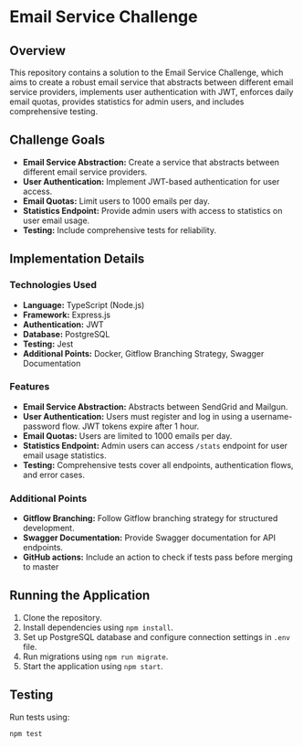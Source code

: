 # Email Service Challenge

## Overview

This repository contains a solution to the Email Service Challenge, which aims to create a robust email service that abstracts between different email service providers, implements user authentication with JWT, enforces daily email quotas, provides statistics for admin users, and includes comprehensive testing.

## Challenge Goals

- **Email Service Abstraction:** Create a service that abstracts between different email service providers.
- **User Authentication:** Implement JWT-based authentication for user access.
- **Email Quotas:** Limit users to 1000 emails per day.
- **Statistics Endpoint:** Provide admin users with access to statistics on user email usage.
- **Testing:** Include comprehensive tests for reliability.

## Implementation Details

### Technologies Used

- **Language:** TypeScript (Node.js)
- **Framework:** Express.js
- **Authentication:** JWT
- **Database:** PostgreSQL
- **Testing:** Jest
- **Additional Points:** Docker, Gitflow Branching Strategy, Swagger Documentation

### Features

- **Email Service Abstraction:** Abstracts between SendGrid and Mailgun.
- **User Authentication:** Users must register and log in using a username-password flow. JWT tokens expire after 1 hour.
- **Email Quotas:** Users are limited to 1000 emails per day.
- **Statistics Endpoint:** Admin users can access `/stats` endpoint for user email usage statistics.
- **Testing:** Comprehensive tests cover all endpoints, authentication flows, and error cases.

### Additional Points

- **Gitflow Branching:** Follow Gitflow branching strategy for structured development.
- **Swagger Documentation:** Provide Swagger documentation for API endpoints.
- **GitHub actions:** Include an action to check if tests pass before merging to master


## Running the Application

1. Clone the repository.
2. Install dependencies using `npm install`.
3. Set up PostgreSQL database and configure connection settings in `.env` file.
4. Run migrations using `npm run migrate`.
5. Start the application using `npm start`.

## Testing

Run tests using:

```bash
npm test
